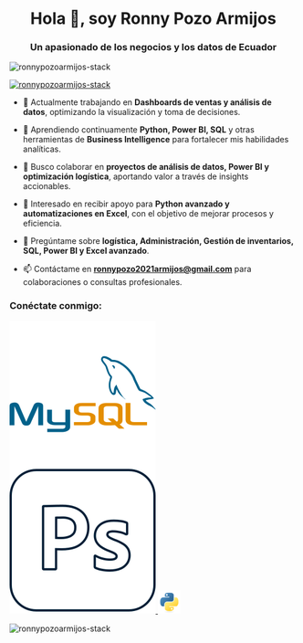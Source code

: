 <h1 align="center">Hola 👋, soy Ronny Pozo Armijos</h1>
<h3 align="center">Un apasionado de los negocios y los datos de Ecuador</h3>

<p align="left"> <img src="https://komarev.com/ghpvc/?username=ronnypozoarmijos-stack&label=Profile%20views&color=0e75b6&style=flat" alt="ronnypozoarmijos-stack" /> </p>

<p align="left"> <a href="https://github.com/ryo-ma/github-profile-trophy"><img src="https://github-profile-trophy.vercel.app/?username=ronnypozoarmijos-stack" alt="ronnypozoarmijos-stack" /></a> </p>

- 🔭 Actualmente trabajando en **Dashboards de ventas y análisis de datos**, optimizando la visualización y toma de decisiones.  

- 🌱 Aprendiendo continuamente **Python, Power BI, SQL** y otras herramientas de **Business Intelligence** para fortalecer mis habilidades analíticas.  

- 👯 Busco colaborar en **proyectos de análisis de datos, Power BI y optimización logística**, aportando valor a través de insights accionables.  

- 🤝 Interesado en recibir apoyo para **Python avanzado y automatizaciones en Excel**, con el objetivo de mejorar procesos y eficiencia.  

- 💬 Pregúntame sobre **logística, Administración, Gestión de inventarios, SQL, Power BI y Excel avanzado**.  

- 📫 Contáctame en **[ronnypozo2021armijos@gmail.com](mailto:ronnypozo2021armijos@gmail.com)** para colaboraciones o consultas profesionales.


<h3 align="left">Conéctate conmigo:</h3>
<p align="left">
<a href="https://linkedin.com/in/ronny-pozo-armijos" target="blank"><img align="center" Lenguajes
y herramientas : src="https://raw.githubusercontent.com/devicons/devicon/master/icons/mysql/mysql-original-wordmark.svg" alt="mysql" ancho="40" alto="40"/> </a> <a href="https://www.photoshop.com/es" target="_blank" rel="noreferrer"> <img src="https://raw.githubusercontent.com/devicons/devicon/master/icons/photoshop/photoshop-line.svg" alt="photoshop" ancho="40" alto="40"/> </a> <a href="https://www.python.org" target="_blank" rel="noreferrer"> <img src="https://raw.githubusercontent.com/devicons/devicon/master/icons/python/python-original.svg" alt="python" width="40" height="40"/> </a> </p> <p><img align="center" src="https://github-readme-stats.vercel.app/api/top-langs?username=ronnypozoarmijos-stack&show_icons=true&locale=es&layout=compact" alt="ronnypozoarmijos-stack" /></p>

